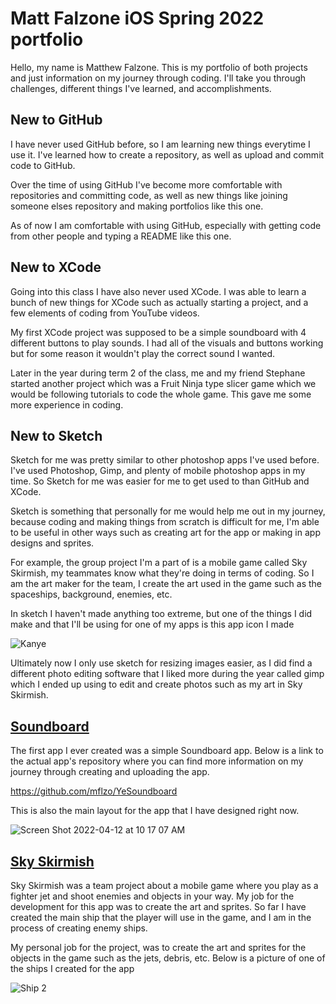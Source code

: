 # Matt Falzone iOS Spring 2022 portfolio

Hello, my name is Matthew Falzone. This is my portfolio of both projects and just information on my journey through coding. I'll take you through challenges, different things I've learned, and accomplishments.


## New to GitHub

I have never used GitHub before, so I am learning new things everytime I use it. I've learned how to create a repository, as well as upload and commit code to GitHub.

Over the time of using GitHub I've become more comfortable with repositories and committing code, as well as new things like joining someone elses repository and making portfolios like this one.

As of now I am comfortable with using GitHub, especially with getting code from other people and typing a README like this one.


## New to XCode

Going into this class I have also never used XCode. I was able to learn a bunch of new things for XCode such as actually starting a project, and a few elements of coding from YouTube videos.

My first XCode project was supposed to be a simple soundboard with 4 different buttons to play sounds. I had all of the visuals and buttons working but for some reason it wouldn't play the correct sound I wanted.

Later in the year during term 2 of the class, me and my friend Stephane started another project which was a Fruit Ninja type slicer game which we would be following tutorials to code the whole game. This gave me some more experience in coding.


## New to Sketch

Sketch for me was pretty similar to other photoshop apps I've used before. I've used Photoshop, Gimp, and plenty of mobile photoshop apps in my time. So Sketch for me was easier for me to get used to than GitHub and XCode.

Sketch is something that personally for me would help me out in my journey, because coding and making things from scratch is difficult for me, I'm able to be useful in other ways such as creating art for the app or making in app designs and sprites.

For example, the group project I'm a part of is a mobile game called Sky Skirmish, my teammates know what they're doing in terms of coding. So I am the art maker for the team, I create the art used in the game such as the spaceships, background, enemies, etc.

In sketch I haven't made anything too extreme, but one of the things I did make and that I'll be using for one of my apps is this app icon I made

![Kanye](https://user-images.githubusercontent.com/98762863/162995442-17c01760-ba4f-44da-bc44-f6d3665150fa.png)


Ultimately now I only use sketch for resizing images easier, as I did find a different photo editing software that I liked more during the year called gimp which I ended up using to edit and create photos such as my art in Sky Skirmish.


## [Soundboard](https://github.com/mflzo/YeSoundboard)

The first app I ever created was a simple Soundboard app. Below is a link to the actual app's repository where you can find more information on my journey through creating and uploading the app.

https://github.com/mflzo/YeSoundboard

This is also the main layout for the app that I have designed right now.

![Screen Shot 2022-04-12 at 10 17 07 AM](https://user-images.githubusercontent.com/98762863/162996005-d2299a37-5ec9-47d9-8b5a-101e2ecc5e80.png)


## [Sky Skirmish](https://github.com/WillPeyer/SkySkirmish)

Sky Skirmish was a team project about a mobile game where you play as a fighter jet and shoot enemies and objects in your way. My job for the development for this app was to create the art and sprites. So far I have created the main ship that the player will use in the game, and I am in the process of creating enemy ships.

My personal job for the project, was to create the art and sprites for the objects in the game such as the jets, debris, etc. Below is a picture of one of the ships I created for the app 

![Ship 2](https://user-images.githubusercontent.com/98762863/162996528-bb1f2f17-954c-426d-8705-73e6327a735a.png)

